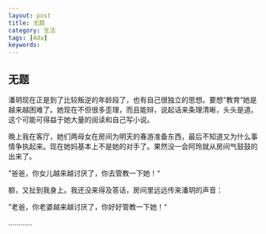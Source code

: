 ```yaml
---
layout: post
title: 无题
category: 生活
tags: [Ada]
keywords:
---
```


## 无题

潘玥现在正是到了比较叛逆的年龄段了，也有自己很独立的思想。要想“教育”她是越来越困难了。她现在不但很多歪理，而且能辩，说起话来条理清晰，头头是道。这个可能可得益于她大量的阅读和自己写小说。

晚上我在客厅，她们两母女在房间为明天的春游准备东西，最后不知道又为什么事情争执起来。现在她妈基本上不是她的对手了。果然没一会阿玲就从房间气鼓鼓的出来了。

”爸爸，你女儿越来越讨厌了，你去管教一下她！“

额，又扯到我身上。我还没来得及答话，房间里远远传来潘玥的声音：

”老爸，你老婆越来越讨厌了，你好好管教一下她！“

…………

